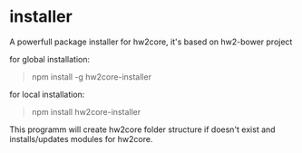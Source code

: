 installer
=========

A powerfull package installer for hw2core, it's based on hw2-bower project

for global installation:
>npm install -g hw2core-installer

for local installation:
>npm install hw2core-installer

This programm will create hw2core folder structure if doesn't exist and installs/updates modules for hw2core.

